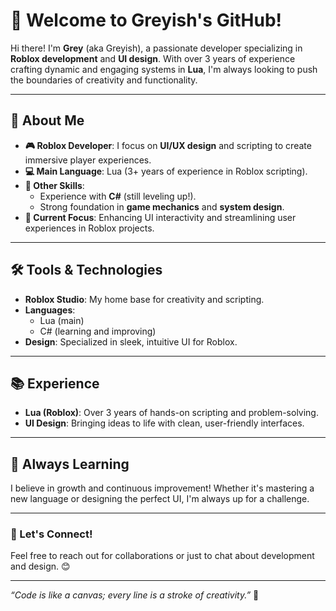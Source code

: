 # 👋 Welcome to Greyish's GitHub!

Hi there! I'm **Grey** (aka Greyish), a passionate developer specializing in **Roblox development** and **UI design**. With over 3 years of experience crafting dynamic and engaging systems in **Lua**, I'm always looking to push the boundaries of creativity and functionality.

---

## 🚀 About Me
- **🎮 Roblox Developer**: I focus on **UI/UX design** and scripting to create immersive player experiences.
- **💻 Main Language**: Lua (3+ years of experience in Roblox scripting).
- **🌟 Other Skills**: 
  - Experience with **C#** (still leveling up!).
  - Strong foundation in **game mechanics** and **system design**.
- **🔧 Current Focus**: Enhancing UI interactivity and streamlining user experiences in Roblox projects.

---

## 🛠️ Tools & Technologies
- **Roblox Studio**: My home base for creativity and scripting.
- **Languages**: 
  - Lua (main)
  - C# (learning and improving)
- **Design**: Specialized in sleek, intuitive UI for Roblox.

---

## 📚 Experience
- **Lua (Roblox)**: Over 3 years of hands-on scripting and problem-solving.
- **UI Design**: Bringing ideas to life with clean, user-friendly interfaces.

---

## 🌱 Always Learning
I believe in growth and continuous improvement! Whether it's mastering a new language or designing the perfect UI, I'm always up for a challenge.

---

### 💬 Let's Connect!
Feel free to reach out for collaborations or just to chat about development and design. 😊

---

*“Code is like a canvas; every line is a stroke of creativity.”* 🎨
